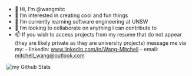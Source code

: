 - 👋 Hi, I’m @wangmitc
- 👀 I’m interested in creating cool and fun things
- 🌱 I’m currently learning software engineering at UNSW
- 💞️ I’m looking to collaborate on anything I can contribute to
- 📫 If you wish to access projects from my resume that do not appear (they are likely private as they are university projects) message me via my:
        - linkedin: www.linkedin.com/in/Wang-Mitchell 
        - email: mitchell_wang@outlook.com 
<!---
wangmitc/wangmitc is a ✨ special ✨ repository because its `README.md` (this file) appears on your GitHub profile.
You can click the Preview link to take a look at your changes.
--->
<img align="center" src="https://github-readme-stats.vercel.app/api?sername=wangmitc&include_all_commits=true&count_private=true&show_icons=true&line_height=20&title_color=2B5BBD&icon_color=1124BB&text_color=A1A1A1&bg_color=0,000000,130F40" alt="my Github Stats"/>
